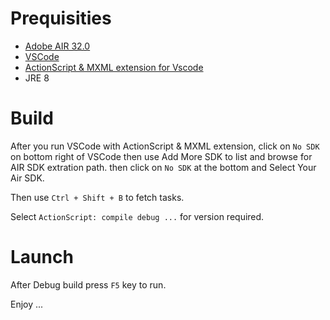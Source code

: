 # Prequisities

* [Adobe AIR 32.0](https://www.adobe.com/devnet/air/air-sdk-download.html)
* [VSCode](https://code.visualstudio.com/download)
* [ActionScript & MXML extension for Vscode](https://marketplace.visualstudio.com/items?itemName=bowlerhatllc.vscode-nextgenas)
* JRE 8

# Build
After you run VSCode with ActionScript & MXML extension, click on `No SDK`
on bottom right of VSCode then use Add More SDK to list and browse for
AIR SDK extration path. then click on `No SDK` at the bottom and Select
Your Air SDK.

Then use `Ctrl + Shift + B` to fetch tasks.

Select `ActionScript: compile debug ...` for version required.

# Launch
After Debug build press `F5` key to run.

Enjoy ...